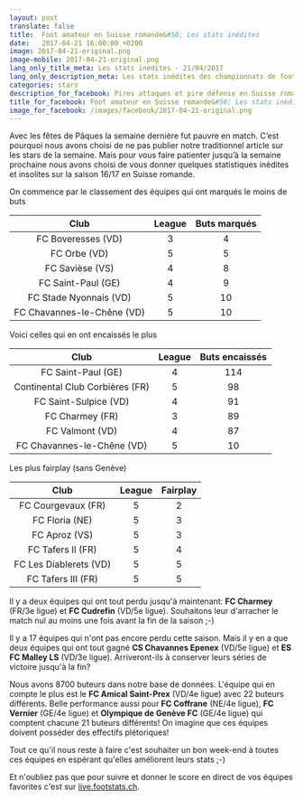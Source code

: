 ```yaml
---
layout: post
translate: false
title:  Foot amateur en Suisse romande&#58; Les stats inédites
date:   2017-04-21 16:00:00 +0200
image: 2017-04-21-original.png
image-mobile: 2017-04-21-original.png
lang_only_title_meta: Les stats inédites - 21/04/2017
lang_only_description_meta: Les stats inédites des championnats de football amateur en Suisse romande - 21/04/2017
categories: stars
description_for_facebook: Pires attaques et pire défense en Suisse romande! Classement fairplay, séries d'invincibilité et séries moins glorieuses. Découvrez quelles équipes possèdent ces stats inédites.
title_for_facebook: Foot amateur en Suisse romande&#58; Les stats inédites
image_for_facebook: /images/facebook/2017-04-21-original.png
---
```

Avec les fêtes de Pâques la semaine dernière fut pauvre en match. C’est pourquoi nous avons choisi de ne pas publier notre traditionnel article sur les stars de la semaine. Mais pour vous faire patienter jusqu’à la semaine prochaine nous avons choisi de vous donner quelques statistiques inédites et insolites sur la saison 16/17 en Suisse romande.

On commence par le classement des équipes qui ont marqués le moins de buts

| Club        | League          | Buts marqués  |
| :-------------: |:-------------:| :-----:|
| FC Boveresses (VD) | 3 | 4 |
| FC Orbe (VD)| 5 | 5 |
| FC Savièse (VS) | 4 | 8 |
| FC Saint-Paul (GE) | 4 | 9 |
| FC Stade Nyonnais (VD) | 5 | 10 |
| FC Chavannes-le-Chêne (VD) | 5 | 10 |

Voici celles qui en ont encaissés le plus

| Club        | League          | Buts encaissés  |
| :-------------: |:-------------:| :-----:|
| FC Saint-Paul (GE) | 4 | 114 |
| Continental Club Corbières (FR) | 5 | 98 |
| FC Saint-Sulpice (VD) | 4 | 91 |
| FC Charmey (FR) | 3 | 89 |
| FC Valmont (VD) | 4 | 87 |
| FC Chavannes-le-Chêne (VD) | 5 | 10 |

Les plus fairplay (sans Genève)

| Club        | League          | Fairplay  |
| :-------------: |:-------------:| :-----:|
| FC Courgevaux (FR) | 5 | 2 |
| FC Floria (NE) | 5 | 3 |
| FC Aproz (VS) | 5 | 3 |
| FC Tafers II (FR) | 5 | 4 |
| FC Les Diablerets (VD) | 5 | 5 |
| FC Tafers III (FR) | 5 | 5 |

Il y a deux équipes qui ont tout perdu jusqu'à maintenant: __FC Charmey__ (FR/3e ligue) et __FC Cudrefin__ (VD/5e ligue). Souhaitons leur d'arracher le match nul au moins une fois avant la fin de la saison ;-)

Il y a 17 équipes qui n'ont pas encore perdu cette saison. Mais il y en a que deux équipes qui ont tout gagné __CS Chavannes Epenex__ (VD/5e ligue) et __ES FC Malley LS__ (VD/3e ligue). Arriveront-ils à conserver leurs séries de victoire jusqu'à la fin?

Nous avons 8700 buteurs dans notre base de données. L'équipe qui en compte le plus est le __FC Amical Saint-Prex__ (VD/4e ligue) avec 22 buteurs différents. Belle performance aussi pour __FC Coffrane__ (NE/4e ligue), __FC Vernier__ (GE/4e ligue) et __Olympique de Genève FC__ (GE/4e ligue) qui comptent chacune 21 buteurs différents! On imagine que ces équipes doivent posséder des effectifs plétoriques!

Tout ce qu'il nous reste à faire c'est souhaiter un bon week-end à toutes ces équipes en espérant qu'elles améliorent leurs stats ;-)

Et n'oubliez pas que pour suivre et donner le score en direct de vos équipes favorites c'est sur <a href='http://live.footstats.ch'>live.footstats.ch</a>.